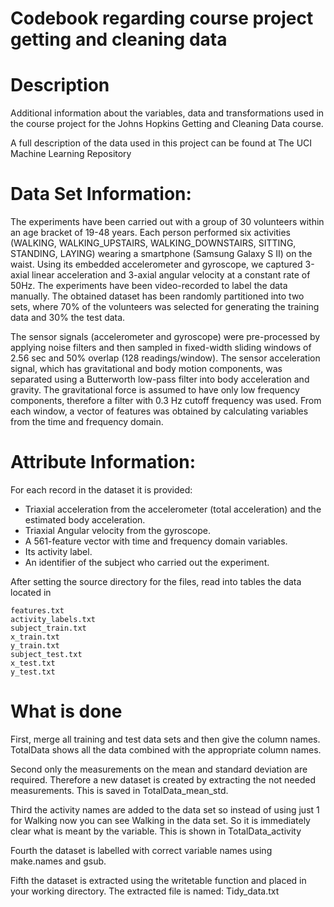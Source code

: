 Codebook regarding course project getting and cleaning data
=========================
Description
=========================
Additional information about the variables, data and transformations used in the course project for the Johns Hopkins Getting and Cleaning Data course.

A full description of the data used in this project can be found at The UCI Machine Learning Repository

Data Set Information:
=========================
The experiments have been carried out with a group of 30 volunteers within an age bracket of 19-48 years. Each person performed six activities (WALKING, WALKING_UPSTAIRS, WALKING_DOWNSTAIRS, SITTING, STANDING, LAYING) wearing a smartphone (Samsung Galaxy S II) on the waist. Using its embedded accelerometer and gyroscope, we captured 3-axial linear acceleration and 3-axial angular velocity at a constant rate of 50Hz. The experiments have been video-recorded to label the data manually. The obtained dataset has been randomly partitioned into two sets, where 70% of the volunteers was selected for generating the training data and 30% the test data.

The sensor signals (accelerometer and gyroscope) were pre-processed by applying noise filters and then sampled in fixed-width sliding windows of 2.56 sec and 50% overlap (128 readings/window). The sensor acceleration signal, which has gravitational and body motion components, was separated using a Butterworth low-pass filter into body acceleration and gravity. The gravitational force is assumed to have only low frequency components, therefore a filter with 0.3 Hz cutoff frequency was used. From each window, a vector of features was obtained by calculating variables from the time and frequency domain.

Attribute Information:
=========================
For each record in the dataset it is provided:
- Triaxial acceleration from the accelerometer (total acceleration) and the estimated body acceleration.
- Triaxial Angular velocity from the gyroscope.
- A 561-feature vector with time and frequency domain variables.
- Its activity label.
- An identifier of the subject who carried out the experiment. 



After setting the source directory for the files, read into tables the data located in

    features.txt
    activity_labels.txt
    subject_train.txt
    x_train.txt
    y_train.txt
    subject_test.txt
    x_test.txt
    y_test.txt

What is done
=========================
First, merge all training and test data sets and then give the column names.
TotalData shows all the data combined with the appropriate column names.

Second only the measurements on the mean and standard deviation are required. Therefore a new dataset is created by extracting 
the not needed measurements. This is saved in TotalData_mean_std.

Third the activity names are added to the data set so instead of using just 1 for Walking now you can see Walking in the data set.
So it is immediately clear what is meant by the variable. This is shown in TotalData_activity

Fourth the dataset is labelled with correct variable names using make.names and gsub.

Fifth the dataset is extracted using the writetable function and placed in your working directory. The extracted file is named:
Tidy_data.txt


